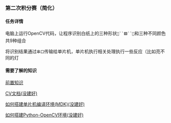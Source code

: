 ### 第二次积分赛（简化）

#### 任务详情

电脑上运行OpenCV代码，让程序识别白纸上的三种形状`🔴``🟥``🔺`和三种不同颜色共9种组合

将识别结果通过`串口`传输给单片机，单片机执行相关处理执行一些反应（比如亮不同的灯

#### 需要了解的知识

[前置知识](https://gitee.com/codygua/little-quadcopter/wikis/Pre-knowledge)

[CV文档(没建好)]()

[如何搭建单片机编译环境(MDK)(没建好)]()

[如何搭建Python-OpenCV环境(没建好)]()